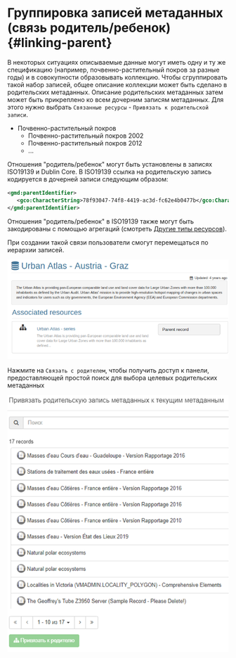 # Группировка записей метаданных (связь родитель/ребенок) {#linking-parent}

В некоторых ситуациях описываемые данные могут иметь одну и ту же спецификацию (например, почвенно-растительный покров за разные годы) 
и в совокупности образовывать коллекцию. Чтобы сгруппировать такой набор записей, общее описание коллекции может быть сделано в родительских метаданных. 
Описание родительских метаданных затем может быть прикреплено ко всем дочерним записям метаданных. 
Для этого нужно выбрать `Связанные ресурсы` - `Привязать к родительской записи`.

- Почвенно-растительный покров
    - Почвенно-растительный покров 2002
    - Почвенно-растительный покров 2012
    - \...

Отношения "родитель/ребенок" могут быть установлены в записях ISO19139 и Dublin Core. 
В ISO19139 ссылка на родительскую запись кодируется в дочерней записи следующим образом:

``` xml
<gmd:parentIdentifier>
   <gco:CharacterString>78f93047-74f8-4419-ac3d-fc62e4b0477b</gco:CharacterString>
</gmd:parentIdentifier>
```

Отношения "родитель/ребенок" в ISO19139 также могут быть закодированы с помощью агрегаций (смотреть [Другие типы ресурсов](linking-others.md)).

При создании такой связи пользователи смогут перемещаться по иерархии записей.

![](img/nav-series.png)

Нажмите на `Связать с родителем`, чтобы получить доступ к панели, предоставляющей простой поиск для выбора целевых родительских метаданных

![](img/parent.ru.png)
